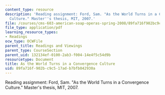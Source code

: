```yaml
---
content_type: resource
description: 'Reading assignment: Ford, Sam. "As the World Turns in a Convergence
  Culture." Master''s thesis, MIT, 2007.'
file: /courses/cms-603-american-soap-operas-spring-2008/89fa716f902bc9c517adb7bfb042930a_samford2007.pdf
file_type: application/pdf
learning_resource_types:
- Readings
ocw_type: OCWFile
parent_title: Readings and Viewings
parent_type: CourseSection
parent_uid: 132134ef-0100-2ab3-f004-14e4f5c54d9b
resourcetype: Document
title: As the World Turns in a Convergence Culture
uid: 89fa716f-902b-c9c5-17ad-b7bfb042930a
---
```

Reading assignment: Ford, Sam. "As the World Turns in a Convergence Culture." Master's thesis, MIT, 2007.